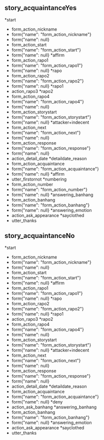 ## story_acquaintanceYes
*start
  - form_action_nickname
  - form{"name": "form_action_nickname"}
  - form{"name": null}
  - form_action_start
  - form{"name": "form_action_start"}
  - form{"name": null}
*affirm
  - form_action_rapo1
  - form{"name": "form_action_rapo1"}
  - form{"name": null}
*rapo
  - form_action_rapo2
  - form{"name": "form_action_rapo2"}
  - form{"name": null}
*rapo1
  - action_rapo3
*rapo2
  - form_action_rapo4
  - form{"name": "form_action_rapo4"}
  - form{"name": null}
  - form_action_storystart
  - form{"name": "form_action_storystart"}
  - form{"name": null}
*attacker+indecent
  - form_action_next
  - form{"name": "form_action_next"}
  - form{"name": null}
  - form_action_response
  - form{"name": "form_action_response"}
  - form{"name": null}
  - action_detail_date
*detaildate_reason
  - form_action_acquaintance
  - form{"name": "form_action_acquaintance"}
  - form{"name": null}
*affirm
  - utter_firstornot
*numbering
  - form_action_number
  - form{"name": "form_action_number"}
  - form{"name": null}
*answering_banhang
  - form_action_banhang
  - form{"name": "form_action_banhang"}
  - form{"name": null}
*answering_emotion
  - action_ask_appearance
*sayclothed
  - utter_thanks



## story_acquaintanceNo
*start
  - form_action_nickname
  - form{"name": "form_action_nickname"}
  - form{"name": null}
  - form_action_start
  - form{"name": "form_action_start"}
  - form{"name": null}
*affirm
  - form_action_rapo1
  - form{"name": "form_action_rapo1"}
  - form{"name": null}
*rapo
  - form_action_rapo2
  - form{"name": "form_action_rapo2"}
  - form{"name": null}
*rapo1
  - action_rapo3
*rapo2
  - form_action_rapo4
  - form{"name": "form_action_rapo4"}
  - form{"name": null}
  - form_action_storystart
  - form{"name": "form_action_storystart"}
  - form{"name": null}
*attacker+indecent
  - form_action_next
  - form{"name": "form_action_next"}
  - form{"name": null}
  - form_action_response
  - form{"name": "form_action_response"}
  - form{"name": null}
  - action_detail_date
*detaildate_reason
  - form_action_acquaintance
  - form{"name": "form_action_acquaintance"}
  - form{"name": null}
*deny
  - action_ask_banhang
*answering_banhang
  - form_action_banhang
  - form{"name": "form_action_banhang"}
  - form{"name": null}
*answering_emotion
  - action_ask_appearance
*sayclothed
  - utter_thanks
